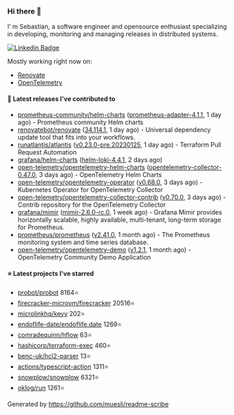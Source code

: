 ### Hi there 👋

I’ m Sebastian, a software engineer and opensource enthusiast specializing in developing, monitoring and managing releases in distributed systems.

[![Linkedin Badge](https://img.shields.io/badge/-LinkedIn-blue?style=flat&logo=Linkedin&logoColor=white&link=https://www.linkedin.com/in/sebastian-poxhofer/)](https://www.linkedin.com/in/sebastian-poxhofer/)

Mostly working right now on:
- [Renovate](https://github.com/renovatebot/renovate)
- [OpenTelemetry](https://github.com/open-telemetry)



#### 🚀 Latest releases I've contributed to

- [prometheus-community/helm-charts](https://github.com/prometheus-community/helm-charts) ([prometheus-adapter-4.1.1](https://github.com/prometheus-community/helm-charts/releases/tag/prometheus-adapter-4.1.1), 1 day ago) - Prometheus community Helm charts
- [renovatebot/renovate](https://github.com/renovatebot/renovate) ([34.114.1](https://github.com/renovatebot/renovate/releases/tag/34.114.1), 1 day ago) - Universal dependency update tool that fits into your workflows.
- [runatlantis/atlantis](https://github.com/runatlantis/atlantis) ([v0.23.0-pre.20230125](https://github.com/runatlantis/atlantis/releases/tag/v0.23.0-pre.20230125), 1 day ago) - Terraform Pull Request Automation
- [grafana/helm-charts](https://github.com/grafana/helm-charts) ([helm-loki-4.4.1](https://github.com/grafana/helm-charts/releases/tag/helm-loki-4.4.1), 2 days ago)
- [open-telemetry/opentelemetry-helm-charts](https://github.com/open-telemetry/opentelemetry-helm-charts) ([opentelemetry-collector-0.47.0](https://github.com/open-telemetry/opentelemetry-helm-charts/releases/tag/opentelemetry-collector-0.47.0), 3 days ago) - OpenTelemetry Helm Charts
- [open-telemetry/opentelemetry-operator](https://github.com/open-telemetry/opentelemetry-operator) ([v0.68.0](https://github.com/open-telemetry/opentelemetry-operator/releases/tag/v0.68.0), 3 days ago) - Kubernetes Operator for OpenTelemetry Collector
- [open-telemetry/opentelemetry-collector-contrib](https://github.com/open-telemetry/opentelemetry-collector-contrib) ([v0.70.0](https://github.com/open-telemetry/opentelemetry-collector-contrib/releases/tag/v0.70.0), 3 days ago) - Contrib repository for the OpenTelemetry Collector
- [grafana/mimir](https://github.com/grafana/mimir) ([mimir-2.6.0-rc.0](https://github.com/grafana/mimir/releases/tag/mimir-2.6.0-rc.0), 1 week ago) - Grafana Mimir provides horizontally scalable, highly available, multi-tenant, long-term storage for Prometheus.
- [prometheus/prometheus](https://github.com/prometheus/prometheus) ([v2.41.0](https://github.com/prometheus/prometheus/releases/tag/v2.41.0), 1 month ago) - The Prometheus monitoring system and time series database.
- [open-telemetry/opentelemetry-demo](https://github.com/open-telemetry/opentelemetry-demo) ([v1.2.1](https://github.com/open-telemetry/opentelemetry-demo/releases/tag/v1.2.1), 1 month ago) - OpenTelemetry Community Demo Application

#### ⭐ Latest projects I've starred

- [probot/probot](https://github.com/probot/probot) 8164⭐
- [firecracker-microvm/firecracker](https://github.com/firecracker-microvm/firecracker) 20516⭐
- [microlinkhq/keyv](https://github.com/microlinkhq/keyv) 202⭐
- [endoflife-date/endoflife.date](https://github.com/endoflife-date/endoflife.date) 1269⭐
- [comradequinn/hflow](https://github.com/comradequinn/hflow) 63⭐
- [hashicorp/terraform-exec](https://github.com/hashicorp/terraform-exec) 460⭐
- [benc-uk/hcl2-parser](https://github.com/benc-uk/hcl2-parser) 13⭐
- [actions/typescript-action](https://github.com/actions/typescript-action) 1311⭐
- [snowplow/snowplow](https://github.com/snowplow/snowplow) 6321⭐
- [oklog/run](https://github.com/oklog/run) 1261⭐



Generated by https://github.com/muesli/readme-scribe
